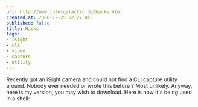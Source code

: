 ```yaml
---
url: http://www.intergalactic.de/hacks.html
created_at: 2006-12-25 02:27 UTC
published: false
title: Hacks
tags:
- isight
- cli
- video
- capture
- utility
---
```


Recently got an iSight camera and could not find a CLI capture utility around. Nobody ever needed or wrote this before ? Most unlikely. Anyway, here is my version, you may wish to download. Here is how it's being used in a shell:

